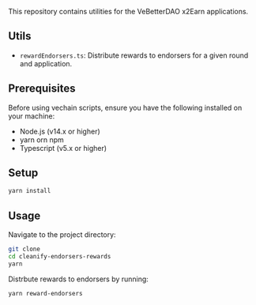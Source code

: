 This repository contains utilities for the VeBetterDAO x2Earn applications.

## Utils

- `rewardEndorsers.ts`: Distribute rewards to endorsers for a given round and application.

## Prerequisites

Before using vechain scripts, ensure you have the following installed on your machine:

- Node.js (v14.x or higher)
- yarn orn npm
- Typescript (v5.x or higher)

## Setup

```bash
yarn install
```

## Usage

Navigate to the project directory:

```bash
git clone
cd cleanify-endorsers-rewards
yarn
```

Distrbute rewards to endorsers by running:

```bash
yarn reward-endorsers
```
